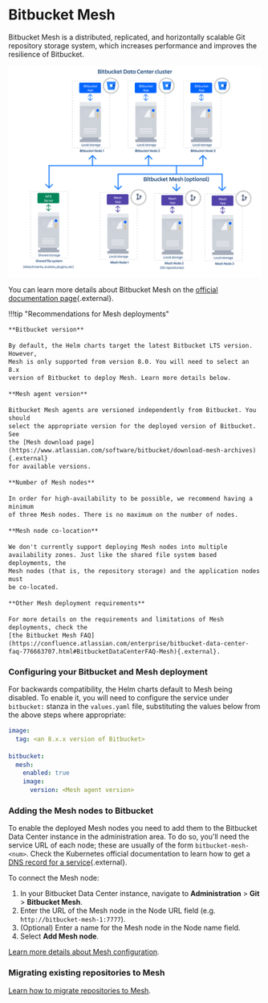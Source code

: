 # Bitbucket Mesh

Bitbucket Mesh is a distributed, replicated, and horizontally scalable Git repository storage system, which increases performance and improves the resilience of Bitbucket.

![bitbucket_mesh](../../assets/images/bitbucket_with_mesh.png)

You can learn more details about Bitbucket Mesh on the [official documentation page](https://confluence.atlassian.com/bitbucketserver/bitbucket-mesh-1128304351.html){.external}.

!!!tip "Recommendations for Mesh deployments"

    **Bitbucket version**

    By default, the Helm charts target the latest Bitbucket LTS version. However,
    Mesh is only supported from version 8.0. You will need to select an 8.x
    version of Bitbucket to deploy Mesh. Learn more details below.

    **Mesh agent version**

    Bitbucket Mesh agents are versioned independently from Bitbucket. You should
    select the appropriate version for the deployed version of Bitbucket. See
    the [Mesh download page](https://www.atlassian.com/software/bitbucket/download-mesh-archives){.external}
    for available versions.

    **Number of Mesh nodes**

    In order for high-availability to be possible, we recommend having a minimum
    of three Mesh nodes. There is no maximum on the number of nodes.

    **Mesh node co-location**

    We don't currently support deploying Mesh nodes into multiple
    availability zones. Just like the shared file system based deployments, the
    Mesh nodes (that is, the repository storage) and the application nodes must
    be co-located.

    **Other Mesh deployment requirements**

    For more details on the requirements and limitations of Mesh deployments, check the
    [the Bitbucket Mesh FAQ](https://confluence.atlassian.com/enterprise/bitbucket-data-center-faq-776663707.html#BitbucketDataCenterFAQ-Mesh){.external}.


### Configuring your Bitbucket and Mesh deployment

For backwards compatibility, the Helm charts default to Mesh being disabled. To
enable it, you will need to configure the service under `bitbucket:` stanza in
the `values.yaml` file, substituting the values below from the above steps where
appropriate:

```yaml
image:
  tag: <an 8.x.x version of Bitbucket>

bitbucket:
  mesh:
    enabled: true
    image:
      version: <Mesh agent version>
```

### Adding the Mesh nodes to Bitbucket

To enable the deployed Mesh nodes you need to add them to the Bitbucket Data
Center instance in the administration area. To do so, you'll need the
service URL of each node; these are usually of the form `bitbucket-mesh-<num>`. Check the Kubernetes
official documentation to learn how to get a [DNS record for a service](https://kubernetes.io/docs/concepts/services-networking/dns-pod-service/#services){.external}.

To connect the Mesh node:

1. In your Bitbucket Data Center instance, navigate to **Administration** > **Git** > **Bitbucket Mesh**.
1. Enter the URL of the Mesh node in the Node URL field (e.g. `http://bitbucket-mesh-1:7777`).
1. (Optional) Enter a name for the Mesh node in the Node name field.
1. Select **Add Mesh node**.

[Learn more details about Mesh configuration](https://confluence.atlassian.com/bitbucketserver/set-up-and-configure-mesh-nodes-1128304356.html#SetupandconfigureMeshnodes-ConnectingtheMeshnodetoBitbucket).

### Migrating existing repositories to Mesh

[Learn how to migrate repositories to Mesh](https://confluence.atlassian.com/bitbucketserver/migrate-repositories-to-bitbucket-mesh-1128304358.html).
